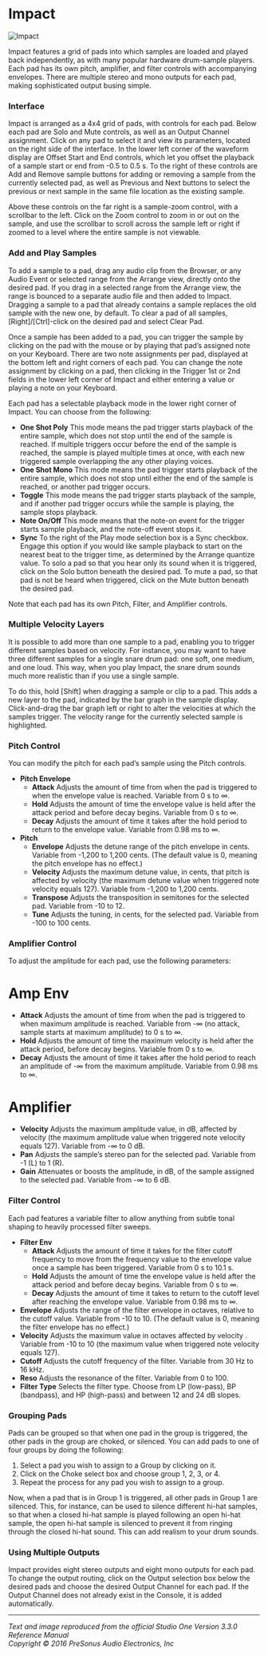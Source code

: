 # Impact

![Impact](Images/Impact_584x505.png)

Impact features a grid of pads into which samples are loaded and played back independently, as with many popular hardware drum-sample players. Each pad has its own pitch, amplifier, and filter controls with accompanying envelopes. There are multiple stereo and mono outputs for each pad, making sophisticated output busing simple.

### Interface
Impact is arranged as a 4x4 grid of pads, with controls for each pad. Below each pad are Solo and Mute controls, as well as an Output Channel assignment. Click on any pad to select it and view its parameters, located on the right side of the interface. In the lower left corner of the waveform display are Offset Start and End controls, which let you offset the playback of a sample start or end from -0.5 to 0.5 s. To the right of these controls are Add and Remove sample buttons for adding or removing a sample from the currently selected pad, as well as Previous and Next buttons to select the previous or next sample in the same file location as the existing sample.

Above these controls on the far right is a sample-zoom control, with a scrollbar to the left. Click on the Zoom control to zoom in or out on the sample, and use the scrollbar to scroll across the sample left or right if zoomed to a level where the entire sample is not viewable.

### Add and Play Samples
To add a sample to a pad, drag any audio clip from the Browser, or any Audio Event or selected range from the Arrange view, directly onto the desired pad. If you drag in a selected range from the Arrange view, the range is bounced to a separate audio file and then added to Impact. Dragging a sample to a pad that already contains a sample replaces the old sample with the new one, by default. To clear a pad of all samples, [Right]/[Ctrl]-click on the desired pad and select Clear Pad.

Once a sample has been added to a pad, you can trigger the sample by clicking on the pad with the mouse or by playing that pad’s assigned note on your Keyboard. There are two note assignments per pad, displayed at the bottom left and right corners of each pad. You can change the note assignment by clicking on a pad, then clicking in the Trigger 1st or 2nd fields in the lower left corner of Impact and either entering a value or playing a note on your Keyboard.

Each pad has a selectable playback mode in the lower right corner of Impact. You can choose from the following:

* **One Shot Poly** This mode means the pad trigger starts playback of the entire sample, which does not stop until the end of the sample is reached. If multiple triggers occur before the end of the sample is reached, the sample is played multiple times at once, with each new triggered sample overlapping the any other playing voices.
* **One Shot Mono** This mode means the pad trigger starts playback of the entire sample, which does not stop until either the end of the sample is reached, or another pad trigger occurs.
* **Toggle** This mode means the pad trigger starts playback of the sample, and if another pad trigger occurs while the sample is playing, the sample stops playback.
* **Note On/Off** This mode means that the note-on event for the trigger starts sample playback, and the note-off event stops it.
* **Sync** To the right of the Play mode selection box is a Sync checkbox. Engage this option if you would like sample playback to start on the nearest beat to the trigger time, as determined by the Arrange quantize value.
To solo a pad so that you hear only its sound when it is triggered, click on the Solo button beneath the desired pad. To mute a pad, so that pad is not be heard when triggered, click on the Mute button beneath the desired pad.

Note that each pad has its own Pitch, Filter, and Amplifier controls.

### Multiple Velocity Layers
It is possible to add more than one sample to a pad, enabling you to trigger different samples based on velocity. For instance, you may want to have three different samples for a single snare drum pad: one soft, one medium, and one loud. This way, when you play Impact, the snare drum sounds much more realistic than if you use a single sample.

To do this, hold [Shift] when dragging a sample or clip to a pad. This adds a new layer to the pad, indicated by the bar graph in the sample display. Click-and-drag the bar graph left or right to alter the velocities at which the samples trigger. The velocity range for the currently selected sample is highlighted.

### Pitch Control
You can modify the pitch for each pad’s sample using the Pitch controls.

* **Pitch Envelope**
  * **Attack** Adjusts the amount of time from when the pad is triggered to when the envelope value is reached. Variable from 0 s to ∞.
  * **Hold** Adjusts the amount of time the envelope value is held after the attack period and before decay begins. Variable from 0 s to ∞.
  * **Decay** Adjusts the amount of time it takes after the hold period to return to the envelope value. Variable from 0.98 ms to ∞.
* **Pitch**
  * **Envelope** Adjusts the detune range of the pitch envelope in cents. Variable from -1,200 to 1,200 cents. (The default value is 0, meaning the pitch envelope has no effect.)
  * **Velocity** Adjusts the maximum detune value, in cents, that pitch is affected by velocity (the maximum detune value when triggered note velocity equals 127). Variable from -1,200 to 1,200 cents.
  * **Transpose** Adjusts the transposition in semitones for the selected pad. Variable from -10 to 12.
  * **Tune** Adjusts the tuning, in cents, for the selected pad. Variable from -100 to 100 cents.

### Amplifier Control
To adjust the amplitude for each pad, use the following parameters:

# Amp Env
  * **Attack** Adjusts the amount of time from when the pad is triggered to when maximum amplitude is reached. Variable from -∞ (no attack, sample starts at maximum amplitude) to 0 s to ∞.
  * **Hold** Adjusts the amount of time the maximum velocity is held after the attack period, before decay begins. Variable from 0 s to ∞.
  * **Decay** Adjusts the amount of time it takes after the hold period to reach an amplitude of -∞ from the maximum amplitude. Variable from 0.98 ms to ∞.
# Amplifier
  * **Velocity** Adjusts the maximum amplitude value, in dB, affected by velocity (the maximum amplitude value when triggered note velocity equals 127). Variable from -∞ to 0 dB.
  * **Pan** Adjusts the sample’s stereo pan for the selected pad. Variable from -1 (L) to 1 (R).
  * **Gain** Attenuates or boosts the amplitude, in dB, of the sample assigned to the selected pad. Variable from -∞ to 6 dB.

### Filter Control
Each pad features a variable filter to allow anything from subtle tonal shaping to heavily processed filter sweeps.

* **Filter Env**
  * **Attack** Adjusts the amount of time it takes for the filter cutoff frequency to move from the frequency value to the envelope value once a sample has been triggered. Variable from 0 s to 10.1 s.
  * **Hold** Adjusts the amount of time the envelope value is held after the attack period and before decay begins. Variable from 0 s to ∞.
  * **Decay** Adjusts the amount of time it takes to return to the cutoff level after reaching the envelope value. Variable from 0.98 ms to ∞.
* **Envelope** Adjusts the range of the filter envelope in octaves, relative to the cutoff value. Variable from -10 to 10. (The default value is 0, meaning the filter envelope has no effect.)
* **Velocity** Adjusts the maximum value in octaves affected by velocity . Variable from -10 to 10 (the maximum value when triggered note velocity equals 127).
* **Cutoff** Adjusts the cutoff frequency of the filter. Variable from 30 Hz to 16 kHz.
* **Reso** Adjusts the resonance of the filter. Variable from 0 to 100.
* **Filter Type** Selects the filter type. Choose from LP (low-pass), BP (bandpass), and HP (high-pass) and between 12 and 24 dB slopes.

### Grouping Pads
Pads can be grouped so that when one pad in the group is triggered, the other pads in the group are choked, or silenced. You can add pads to one of four groups by doing the following:

1. Select a pad you wish to assign to a Group by clicking on it.
2. Click on the Choke select box and choose group 1, 2, 3, or 4.
3. Repeat the process for any pad you wish to assign to a group.

Now, when a pad that is in Group 1 is triggered, all other pads in Group 1 are silenced. This, for instance, can be used to silence different hi-hat samples, so that when a closed hi-hat sample is played following an open hi-hat sample, the open hi-hat sample is silenced to prevent it from ringing through the closed hi-hat sound. This can add realism to your drum sounds.

### Using Multiple Outputs
Impact provides eight stereo outputs and eight mono outputs for each pad. To change the output routing, click on the Output selection box below the desired pads and choose the desired Output Channel for each pad. If the Output Channel does not already exist in the Console, it is added automatically.

---

*Text and image reproduced from the official Studio One Version 3.3.0 Reference Manual*  
*Copyright © 2016 PreSonus Audio Electronics, Inc*

